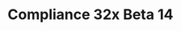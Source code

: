 ---
layout: post
title: Compliance 32x Beta 14
permalink: /compliance32x/B14
comments: true
comments-id: 1.17.1-32x-Beta-14
header-img: compliance32x/releases/B14.jpg

long_text: Smaller update today, but nonetheless a quality one! We are once again re-introducing remade versions of previously removed textures as well as some completely ones and many improvements over existing textures. We hope you enjoy!

main_changelog: changelogs/compliance32

downloads:
  - 1.17.1 for Java Edition:
      GitHub: https://github.com/Compliance-Resource-Pack/Compliance-Java-32x/releases/download/beta-14/Compliance-32x-Java-Beta-14.zip
      CurseForge: https://www.curseforge.com/minecraft/texture-packs/compliance-32x/download/3444036
  - 1.17.11 for Bedrock Edition:
      GitHub: https://github.com/Compliance-Resource-Pack/Compliance-Bedrock-32x/releases/download/beta-14/Compliance-32x-Bedrock-Beta-14.mcpack
      CurseForge: https://www.curseforge.com/minecraft/bedrock-resrouce-packs/compliance-32x-bedrock/download/3444037
---